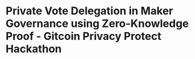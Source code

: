 # Private Vote Delegation in Maker Governance using Zero-Knowledge Proof - Gitcoin Privacy Protect Hackathon
